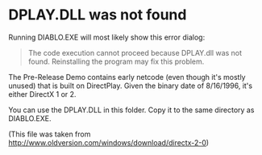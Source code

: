 DPLAY.DLL was not found
===============================================================================

Running DIABLO.EXE will most likely show this error dialog:

> The code execution cannot proceed because DPLAY.dll was not found. Reinstalling the program may fix this problem. 

The Pre-Release Demo contains early netcode (even though it's mostly unused) that is built on DirectPlay. Given the binary date of 8/16/1996, it's either DirectX 1 or 2.

You can use the DPLAY.DLL in this folder. Copy it to the same directory as DIABLO.EXE.

(This file was taken from http://www.oldversion.com/windows/download/directx-2-0)
